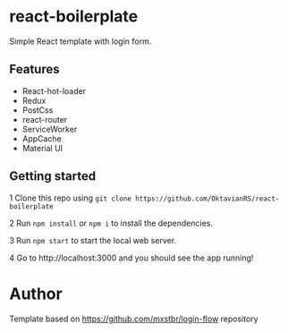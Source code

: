 # react-boilerplate
Simple React template with login form.

## Features
- React-hot-loader
- Redux
- PostCss
- react-router
- ServiceWorker
- AppCache
- Material UI

## Getting started
1 Clone this repo using `git clone https://github.com/OktavianRS/react-boilerplate`

2 Run `npm install` or `npm i` to install the dependencies.

3 Run `npm start` to start the local web server.

4 Go to http://localhost:3000 and you should see the app running!

# Author
Template based on https://github.com/mxstbr/login-flow repository
